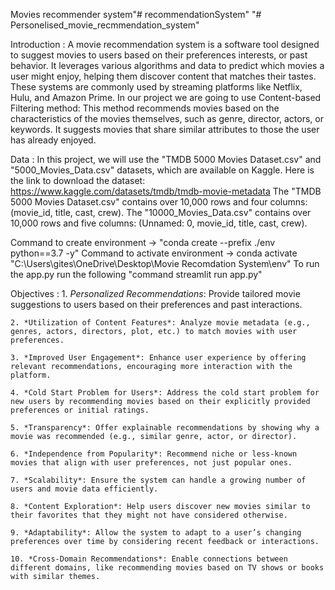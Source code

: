 Movies recommender system"# recommendationSystem" 
"# Personelised_movie_recmmendation_system" 

Introduction :
    A movie recommendation system is a software tool designed to suggest movies to users based on their preferences
    interests, or past behavior. It leverages various algorithms and data to predict which movies a user might enjoy, helping them discover content that matches their tastes. These systems are commonly used by streaming platforms like Netflix, Hulu, and Amazon Prime.
    In our project we are going to use Content-based Filtering method: This method recommends movies based on the characteristics of the movies themselves, such as genre, director, actors, or keywords. It suggests movies that share similar attributes to those the user has already enjoyed.

Data : 
    In this project, we will use the "TMDB 5000 Movies Dataset.csv" and "5000_Movies_Data.csv" datasets, which are available on Kaggle. Here is the link to download the dataset: https://www.kaggle.com/datasets/tmdb/tmdb-movie-metadata
    The "TMDB 5000 Movies Dataset.csv" contains over 10,000 rows and four columns: (movie_id, title, cast, crew). The "10000_Movies_Data.csv" contains over 10,000 rows and five columns: (Unnamed: 0, movie_id, title, cast, crew).

Command to create environment -> "conda create --prefix ./env python==3.7 -y"
Command to activate environment -> conda activate "C:\Users\gites\OneDrive\Desktop\Movie Recomdation System\env"
To run the app.py run the following "command streamlit run app.py"

Objectives :
    1. *Personalized Recommendations*: Provide tailored movie suggestions to users based on their preferences and past interactions.

    2. *Utilization of Content Features*: Analyze movie metadata (e.g., genres, actors, directors, plot, etc.) to match movies with user preferences.

    3. *Improved User Engagement*: Enhance user experience by offering relevant recommendations, encouraging more interaction with the platform.

    4. *Cold Start Problem for Users*: Address the cold start problem for new users by recommending movies based on their explicitly provided preferences or initial ratings.

    5. *Transparency*: Offer explainable recommendations by showing why a movie was recommended (e.g., similar genre, actor, or director).

    6. *Independence from Popularity*: Recommend niche or less-known movies that align with user preferences, not just popular ones.

    7. *Scalability*: Ensure the system can handle a growing number of users and movie data efficiently.

    8. *Content Exploration*: Help users discover new movies similar to their favorites that they might not have considered otherwise.

    9. *Adaptability*: Allow the system to adapt to a user’s changing preferences over time by considering recent feedback or interactions.

    10. *Cross-Domain Recommendations*: Enable connections between different domains, like recommending movies based on TV shows or books with similar themes.
    